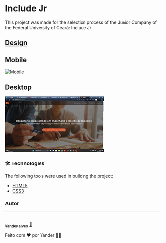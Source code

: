 # Include Jr

This project was made for the selection process of the Junior Company of the Federal University of Ceará: Include Jr

## [Design](https://www.figma.com/file/zt8ZlJdSwfANObat1fy0l3/Untitled?node-id=0-1)

## Mobile
![Mobile](/.github/gif-mobile.gif)

## Desktop
![Desktop](/.github/gif-desktop.gif)

### 🛠 Technologies

The following tools were used in building the project:

- [HTML5](https://www.w3.org/html/)
- [CSS3](https://www.w3.org/Style/CSS/Overview.en.html)




### Autor
---
<a href="https://www.linkedin.com/in/yanderalves/">
 <img style="border-radius: 50%;" src="https://media.licdn.com/dms/image/C4D03AQFnDqqk9fI5aA/profile-displayphoto-shrink_400_400/0/1660984252418?e=1685577600&v=beta&t=nSHMQ31OqA4yUM40z5ov7VX8DwyI0PZv6b9jiRZWf8Y" width="100px;" alt=""/>
 <br />
 <sub><b>Yander alves</b></sub></a> <a href="https://www.linkedin.com/in/yanderalves/" title="Linkedin">🚀</a>


Feito com ❤️ por Yander 👋🏽

